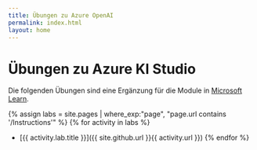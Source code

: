```yaml
---
title: Übungen zu Azure OpenAI
permalink: index.html
layout: home
---
```


# Übungen zu Azure KI Studio

Die folgenden Übungen sind eine Ergänzung für die Module in [Microsoft Learn](https://learn.microsoft.com/training).

{% assign labs = site.pages | where_exp:"page", "page.url contains '/Instructions'" %} {% for activity in labs  %}
- [{{ activity.lab.title }}]({{ site.github.url }}{{ activity.url }}) {% endfor %}